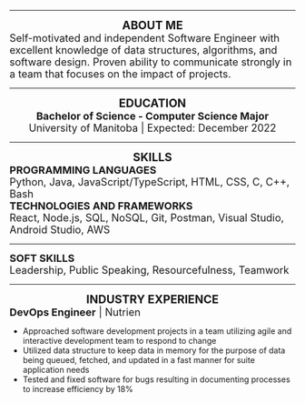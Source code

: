 
---
<div style="text-align:center; font-weight: bold; font-size: 20px;"> ABOUT ME </div>
<div style="font-size: 18px;">Self-motivated and independent Software Engineer with excellent knowledge of data structures, algorithms, and software design. Proven ability to communicate strongly in a team that focuses on the impact of projects.</div>


---
<div style="text-align:center; font-weight: bold; font-size: 20px;"> EDUCATION </div>
<div style="text-align:center; font-weight: bold; font-size: 18px;"> Bachelor of Science - Computer Science Major </div>
<div style="text-align:center; font-size: 18px;"> University of Manitoba | Expected: December 2022 </div>

---
<div style="font-size: 20px; text-align:center; font-weight: bold;">SKILLS</div>
<div style="font-size: 18px; text-align:left; font-weight: bold;">PROGRAMMING LANGUAGES</div>
<div style="font-size: 18px; text-align:left;">Python, Java, JavaScript/TypeScript, HTML, CSS, C, C++, Bash</div>



<div style="font-size: 18px; text-align:left; font-weight: bold;">TECHNOLOGIES AND FRAMEWORKS</div>
<div style="font-size: 18px; text-align:left;">React, Node.js, SQL, NoSQL, Git, Postman, Visual Studio, Android Studio, AWS</div>


---
<div style="font-size: 18px; text-align:left; font-weight: bold;">SOFT SKILLS</div>
<div style="font-size: 18px; text-align:left;">Leadership, Public Speaking, Resourcefulness, Teamwork</div>


---

<div style="font-size: 20px; text-align:center; font-weight: bold;">INDUSTRY EXPERIENCE</div>
<div style="font-size: 18px; text-align:left;"><b>DevOps Engineer</b> | Nutrien</div>

-  Approached software development projects in a team utilizing agile and interactive development team to respond to change  
-  Utilized data structure to keep data in memory for the purpose of data being queued, fetched, and updated in a fast manner for suite application needs  
-  Tested and fixed software for bugs resulting in documenting processes to increase efficiency by 18% 


